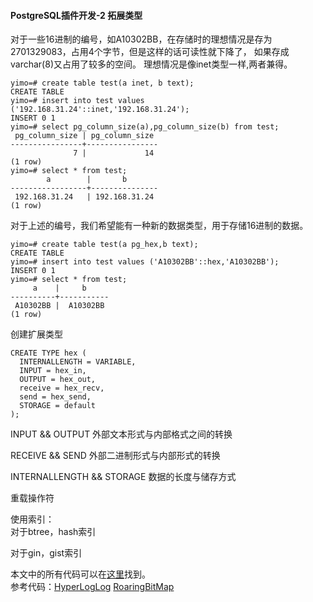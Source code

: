 #### PostgreSQL插件开发-2 拓展类型
对于一些16进制的编号，如A10302BB，在存储时的理想情况是存为2701329083，占用4个字节，但是这样的话可读性就下降了，
如果存成varchar(8)又占用了较多的空间。
理想情况是像inet类型一样,两者兼得。
```
yimo=# create table test(a inet, b text);
CREATE TABLE
yimo=# insert into test values ('192.168.31.24'::inet,'192.168.31.24');
INSERT 0 1
yimo=# select pg_column_size(a),pg_column_size(b) from test;
 pg_column_size | pg_column_size 
----------------+----------------
              7 |             14
(1 row)
yimo=# select * from test;
        a        |       b       
-----------------+---------------
 192.168.31.24   | 192.168.31.24
(1 row)
```
对于上述的编号，我们希望能有一种新的数据类型，用于存储16进制的数据。
```
yimo=# create table test(a pg_hex,b text);
CREATE TABLE
yimo=# insert into test values ('A10302BB'::hex,'A10302BB');
INSERT 0 1
yimo=# select * from test;
     a    |     b         
----------+-----------
 A10302BB |  A10302BB
(1 row)
```

创建扩展类型
```
CREATE TYPE hex (
  INTERNALLENGTH = VARIABLE,
  INPUT = hex_in,
  OUTPUT = hex_out,
  receive = hex_recv,
  send = hex_send,
  STORAGE = default
);
```

INPUT && OUTPUT 外部文本形式与内部格式之间的转换

RECEIVE && SEND 外部二进制形式与内部形式的转换  

INTERNALLENGTH && STORAGE 数据的长度与储存方式


重载操作符   


使用索引：  
对于btree，hash索引

对于gin，gist索引


本文中的所有代码可以在[这里](https://github.com/mmooyyii/pg_plugin_demo/tree/master/hello_world)找到。  
参考代码：[HyperLogLog](https://github.com/citusdata/postgresql-hll)  [RoaringBitMap](https://github.com/ChenHuajun/pg_roaringbitmap)


